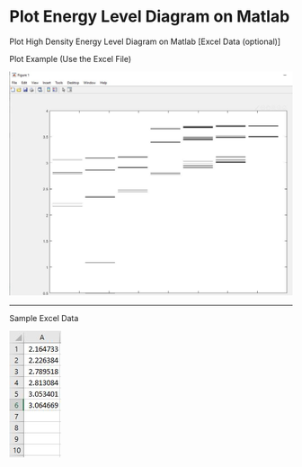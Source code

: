 # Plot Energy Level Diagram on Matlab
Plot High Density Energy Level Diagram on Matlab [Excel Data (optional)]

Plot Example (Use the Excel File)

<img src="https://github.com/Taslim-M/PlotEnergyLevelDiagram/blob/master/Plot.JPG"  />

***

Sample Excel Data

<img src="https://github.com/Taslim-M/PlotEnergyLevelDiagram/blob/master/ExcelColumn.JPG" />
